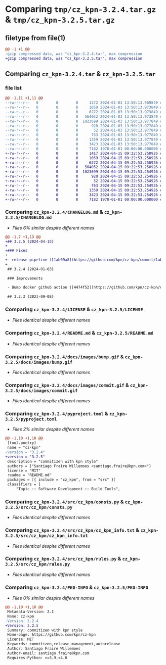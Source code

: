 # Comparing `tmp/cz_kpn-3.2.4.tar.gz` & `tmp/cz_kpn-3.2.5.tar.gz`

## filetype from file(1)

```diff
@@ -1 +1 @@
-gzip compressed data, was "cz_kpn-3.2.4.tar", max compression
+gzip compressed data, was "cz_kpn-3.2.5.tar", max compression
```

## Comparing `cz_kpn-3.2.4.tar` & `cz_kpn-3.2.5.tar`

### file list

```diff
@@ -1,11 +1,11 @@
--rw-r--r--   0        0        0     1272 2024-01-03 13:50:13.969849 cz_kpn-3.2.4/CHANGELOG.md
--rw-r--r--   0        0        0     1059 2024-01-03 13:50:13.973849 cz_kpn-3.2.4/LICENSE
--rw-r--r--   0        0        0     6272 2024-01-03 13:50:13.973849 cz_kpn-3.2.4/README.md
--rw-r--r--   0        0        0   564052 2024-01-03 13:50:13.973849 cz_kpn-3.2.4/docs/images/bump.gif
--rw-r--r--   0        0        0  1023699 2024-01-03 13:50:13.977849 cz_kpn-3.2.4/docs/images/commit.gif
--rw-r--r--   0        0        0      920 2024-01-03 13:50:13.977849 cz_kpn-3.2.4/pyproject.toml
--rw-r--r--   0        0        0       52 2024-01-03 13:50:13.977849 cz_kpn-3.2.4/src/cz_kpn/__init__.py
--rw-r--r--   0        0        0      763 2024-01-03 13:50:13.977849 cz_kpn-3.2.4/src/cz_kpn/consts.py
--rw-r--r--   0        0        0     1359 2024-01-03 13:50:13.977849 cz_kpn-3.2.4/src/cz_kpn/cz_kpn_info.txt
--rw-r--r--   0        0        0     3423 2024-01-03 13:50:13.977849 cz_kpn-3.2.4/src/cz_kpn/rules.py
--rw-r--r--   0        0        0     7182 1970-01-01 00:00:00.000000 cz_kpn-3.2.4/PKG-INFO
+-rw-r--r--   0        0        0     1417 2024-04-15 09:22:53.250926 cz_kpn-3.2.5/CHANGELOG.md
+-rw-r--r--   0        0        0     1059 2024-04-15 09:22:53.250926 cz_kpn-3.2.5/LICENSE
+-rw-r--r--   0        0        0     6272 2024-04-15 09:22:53.250926 cz_kpn-3.2.5/README.md
+-rw-r--r--   0        0        0   564052 2024-04-15 09:22:53.250926 cz_kpn-3.2.5/docs/images/bump.gif
+-rw-r--r--   0        0        0  1023699 2024-04-15 09:22:53.254926 cz_kpn-3.2.5/docs/images/commit.gif
+-rw-r--r--   0        0        0      920 2024-04-15 09:22:53.254926 cz_kpn-3.2.5/pyproject.toml
+-rw-r--r--   0        0        0       52 2024-04-15 09:22:53.254926 cz_kpn-3.2.5/src/cz_kpn/__init__.py
+-rw-r--r--   0        0        0      763 2024-04-15 09:22:53.254926 cz_kpn-3.2.5/src/cz_kpn/consts.py
+-rw-r--r--   0        0        0     1359 2024-04-15 09:22:53.254926 cz_kpn-3.2.5/src/cz_kpn/cz_kpn_info.txt
+-rw-r--r--   0        0        0     3423 2024-04-15 09:22:53.254926 cz_kpn-3.2.5/src/cz_kpn/rules.py
+-rw-r--r--   0        0        0     7182 1970-01-01 00:00:00.000000 cz_kpn-3.2.5/PKG-INFO
```

### Comparing `cz_kpn-3.2.4/CHANGELOG.md` & `cz_kpn-3.2.5/CHANGELOG.md`

 * *Files 6% similar despite different names*

```diff
@@ -1,7 +1,13 @@
+## 3.2.5 (2024-04-15)
+
+### Fixes
+
+- release pipeline ([1ab09a8](https://github.com/kpn/cz-kpn/commit/1ab09a840ba1e83ed57f524b5dba7fd385940ab0))
+
 ## 3.2.4 (2024-01-03)
 
 ### Improvements
 
 - Bump docker github action ([4474f52](https://github.com/kpn/cz-kpn/commit/4474f52cf3334aaa5713651b3642d5ff1cf75256))
 
 ## 3.2.3 (2023-09-08)
```

### Comparing `cz_kpn-3.2.4/LICENSE` & `cz_kpn-3.2.5/LICENSE`

 * *Files identical despite different names*

### Comparing `cz_kpn-3.2.4/README.md` & `cz_kpn-3.2.5/README.md`

 * *Files identical despite different names*

### Comparing `cz_kpn-3.2.4/docs/images/bump.gif` & `cz_kpn-3.2.5/docs/images/bump.gif`

 * *Files identical despite different names*

### Comparing `cz_kpn-3.2.4/docs/images/commit.gif` & `cz_kpn-3.2.5/docs/images/commit.gif`

 * *Files identical despite different names*

### Comparing `cz_kpn-3.2.4/pyproject.toml` & `cz_kpn-3.2.5/pyproject.toml`

 * *Files 2% similar despite different names*

```diff
@@ -1,10 +1,10 @@
 [tool.poetry]
 name = "cz-kpn"
-version = "3.2.4"
+version = "3.2.5"
 description = "commitizen with kpn style"
 authors = ["Santiago Fraire Willemoes <santiago.fraire@kpn.com>"]
 license = "MIT"
 readme = "README.md"
 packages = [{ include = "cz_kpn", from = "src" }]
 classifiers = [
     "Topic :: Software Development :: Build Tools",
```

### Comparing `cz_kpn-3.2.4/src/cz_kpn/consts.py` & `cz_kpn-3.2.5/src/cz_kpn/consts.py`

 * *Files identical despite different names*

### Comparing `cz_kpn-3.2.4/src/cz_kpn/cz_kpn_info.txt` & `cz_kpn-3.2.5/src/cz_kpn/cz_kpn_info.txt`

 * *Files identical despite different names*

### Comparing `cz_kpn-3.2.4/src/cz_kpn/rules.py` & `cz_kpn-3.2.5/src/cz_kpn/rules.py`

 * *Files identical despite different names*

### Comparing `cz_kpn-3.2.4/PKG-INFO` & `cz_kpn-3.2.5/PKG-INFO`

 * *Files 0% similar despite different names*

```diff
@@ -1,10 +1,10 @@
 Metadata-Version: 2.1
 Name: cz-kpn
-Version: 3.2.4
+Version: 3.2.5
 Summary: commitizen with kpn style
 Home-page: https://github.com/kpn/cz-kpn
 License: MIT
 Keywords: commitizen,release-management,autorelease
 Author: Santiago Fraire Willemoes
 Author-email: santiago.fraire@kpn.com
 Requires-Python: >=3.9,<4.0
```

